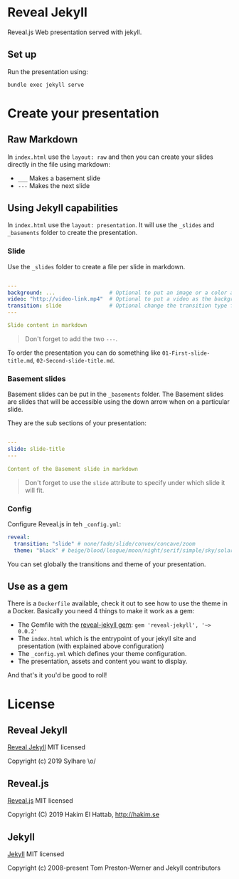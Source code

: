 # Reveal Jekyll

Reveal.js Web presentation served with jekyll.

## Set up

Run the presentation using:

```bash
bundle exec jekyll serve
```

# Create your presentation

## Raw Markdown

In `index.html` use the `layout: raw` and then you can create your slides directly in the file using markdown:

 - `___` Makes a basement slide
 - `---` Makes the next slide

## Using Jekyll capabilities

In `index.html` use the `layout: presentation`. It will use the `_slides` and `_basements` folder to create the presentation.
 
### Slide

Use the `_slides` folder to create a file per slide in markdown. 

```yaml

---
background: ...                 # Optional to put an image or a color as the background
video: "http://video-link.mp4"  # Optional to put a video as the background
transition: slide               # Optional change the transition type for this slide
---

Slide content in markdown
```

> Don't forget to add the two `---`.

To order the presentation you can do something like `01-First-slide-title.md`, `02-Second-slide-title.md`.

### Basement slides

Basement slides can be put in the `_basements` folder.
The Basement slides are slides that will be accessible using the down arrow when on a particular slide.

They are the sub sections of your presentation:

```yaml

---
slide: slide-title
---
 
Content of the Basement slide in markdown

```

> Don't forget to use the `slide` attribute to specify under which slide it will fit.

### Config

Configure Reveal.js in teh `_config.yml`:

```yml
reveal:
  transition: "slide" # none/fade/slide/convex/concave/zoom
  theme: "black" # beige/blood/league/moon/night/serif/simple/sky/solarized/white
```

You can set globally the transitions and theme of your presentation.

## Use as a gem

There is a `Dockerfile` available, check it out to see how to use the theme in a Docker.
Basically you need 4 things to make it work as a gem:

- The Gemfile with the [reveal-jekyll gem](https://rubygems.org/gems/reveal-jekyll): `gem 'reveal-jekyll', '~> 0.0.2'`
- The `index.html` which is the entrypoint of your jekyll site and presentation (with explained above configuration)
- The `_config.yml` which defines your theme configuration.
- The presentation, assets and content you want to display.

And that's it you'd be good to roll!

# License

## Reveal Jekyll

[Reveal Jekyll](https://github.com/sylhare/Reveal-Jekyll/blob/master/LICENSE) MIT licensed

Copyright (c) 2019 Sylhare \o/

## Reveal.js

[Reveal.js](https://github.com/hakimel/reveal.js/) MIT licensed

Copyright (C) 2019 Hakim El Hattab, http://hakim.se

## Jekyll

[Jekyll](https://github.com/jekyll/jekyll) MIT licensed

Copyright (c) 2008-present Tom Preston-Werner and Jekyll contributors
